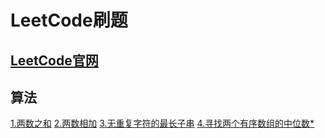 # LeetCode刷题

## [LeetCode官网](https://LeetCode-cn.com/)

## 算法
[1.两数之和](algotithm/1/README.md)
[2.两数相加](algotithm/2/README.md)
[3.无重复字符的最长子串](algotithm/3/README.md)
[4.寻找两个有序数组的中位数*](algotithm/4/README.md)